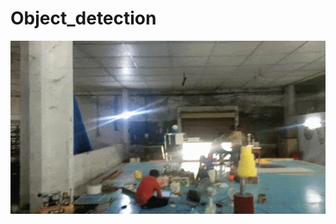 # Object_detection

![](https://github.com/Snehal4315/Object_detection/blob/main/object_detection.gif)

